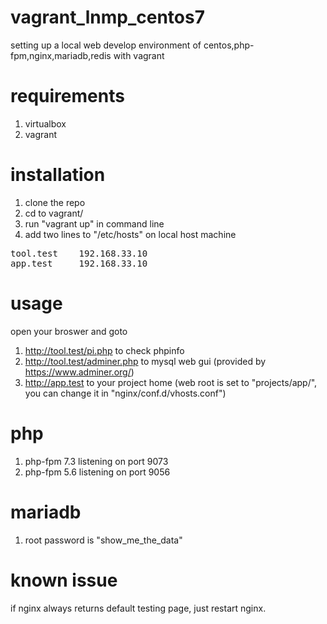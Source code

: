 # vagrant_lnmp_centos7

setting up a local web develop environment of centos,php-fpm,nginx,mariadb,redis with vagrant

# requirements
1. virtualbox
2. vagrant

# installation
1. clone the repo
2. cd to vagrant/
3. run "vagrant up" in command line
4. add two lines to "/etc/hosts" on local host machine
<pre>
tool.test    192.168.33.10
app.test     192.168.33.10
</pre>

# usage
open your broswer and goto
1. http://tool.test/pi.php to check phpinfo
2. http://tool.test/adminer.php to mysql web gui (provided by https://www.adminer.org/)
3. http://app.test to your project home (web root is set to "projects/app/", you can change it in "nginx/conf.d/vhosts.conf")

# php
1. php-fpm 7.3 listening on port 9073
2. php-fpm 5.6 listening on port 9056

# mariadb
1. root password is "show_me_the_data"

# known issue
if nginx always returns default testing page, just restart nginx.
